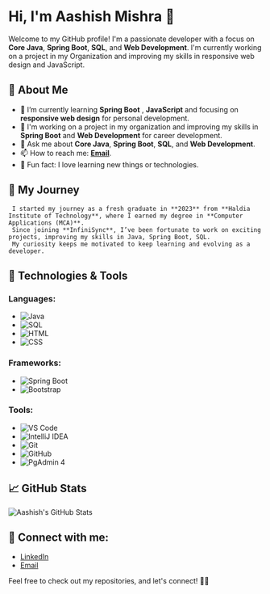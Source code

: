 # Hi, I'm Aashish Mishra 👋

Welcome to my GitHub profile! I'm a passionate developer with a focus on **Core Java**, **Spring Boot**, **SQL**, and **Web Development**. I'm currently working on a project in my Organization and improving my skills in responsive web design and JavaScript.

## 🚀 About Me
- 🌱 I’m currently learning **Spring Boot** , **JavaScript** and focusing on **responsive web design** for personal development.
- 👯 I'm working on a project in my organization and improving my skills in **Spring Boot** and **Web Development** for career development.
- 💬 Ask me about **Core Java**, **Spring Boot**, **SQL**, and **Web Development**.
- 📫 How to reach me: **[Email](mailto:aashishmishra1880@gmail.com)**.
- 🎉 Fun fact: I love learning new things or technologies.


## 🌱 My Journey
     I started my journey as a fresh graduate in **2023** from **Haldia Institute of Technology**, where I earned my degree in **Computer Applications (MCA)**.
     Since joining **InfiniSync**, I’ve been fortunate to work on exciting projects, improving my skills in Java, Spring Boot, SQL. 
     My curiosity keeps me motivated to keep learning and evolving as a developer.


## 🔧 Technologies & Tools

### Languages:
- ![Java](https://img.shields.io/badge/Java-007396?style=flat&logo=java&logoColor=white)
- ![SQL](https://img.shields.io/badge/SQL-003B57?style=flat&logo=postgresql&logoColor=white)
- ![HTML](https://img.shields.io/badge/HTML5-E34F26?style=flat&logo=html5&logoColor=white)
- ![CSS](https://img.shields.io/badge/CSS3-1572B6?style=flat&logo=css3&logoColor=white)

### Frameworks:
- ![Spring Boot](https://img.shields.io/badge/Spring%20Boot-6DB33F?style=flat&logo=springboot&logoColor=white)
- ![Bootstrap](https://img.shields.io/badge/Bootstrap-563D7C?style=flat&logo=bootstrap&logoColor=white)

### Tools:
- ![VS Code](https://img.shields.io/badge/VS%20Code-0078D4?style=flat&logo=visualstudiocode&logoColor=white)
- ![IntelliJ IDEA](https://img.shields.io/badge/IntelliJ%20IDEA-000000?style=flat&logo=intellijidea&logoColor=white)
- ![Git](https://img.shields.io/badge/Git-F05032?style=flat&logo=git&logoColor=white)
- ![GitHub](https://img.shields.io/badge/GitHub-181717?style=flat&logo=github&logoColor=white)
- ![PgAdmin 4](https://img.shields.io/badge/PgAdmin%204-004B87?style=flat&logo=pgadmin&logoColor=white)

## 📈 GitHub Stats
  ![Aashish's GitHub Stats](https://github-readme-stats.vercel.app/api?username=Mishra-Aashish&show_icons=true&hide_title=true&count_private=true&theme=radical)

## 📣 Connect with me:
- [LinkedIn](https://www.linkedin.com/in/mishra-aashish/)
- [Email](mailto:aashishmishra1880@gmail.com)

Feel free to check out my repositories, and let's connect! 👨‍💻
